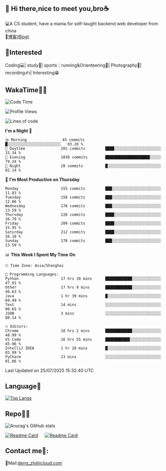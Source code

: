 👋 Hi there,nice to meet you,bro☕
---
💻A CS student, have a mania for self-taught backend web developer from china   
📌[博客(Blog)](https://github.com/HealUP/MyBlog)

 <!-- waka-box start -->
 <!-- waka-box end -->
 
🧲**Interested**
--
Coding💻| study📖| sports：running&Orienteering🏃‍| Photography📸| recording✍️| Interesting😁

WakaTime👨‍💻
---
<!--START_SECTION:waka-->
![Code Time](http://img.shields.io/badge/Code%20Time-3%2C334%20hrs%2020%20mins-blue)

![Profile Views](http://img.shields.io/badge/Profile%20Views-0-blue)

![Lines of code](https://img.shields.io/badge/From%20Hello%20World%20I%27ve%20Written-205.1%20thousand%20lines%20of%20code-blue)

**I'm a Night 🦉** 

```text
🌞 Morning                43 commits          █░░░░░░░░░░░░░░░░░░░░░░░░   03.28 % 
🌆 Daytime                201 commits         ████░░░░░░░░░░░░░░░░░░░░░   15.34 % 
🌃 Evening                1038 commits        ████████████████████░░░░░   79.24 % 
🌙 Night                  28 commits          █░░░░░░░░░░░░░░░░░░░░░░░░   02.14 % 
```
📅 **I'm Most Productive on Thursday** 

```text
Monday                   155 commits         ███░░░░░░░░░░░░░░░░░░░░░░   11.83 % 
Tuesday                  158 commits         ███░░░░░░░░░░░░░░░░░░░░░░   12.06 % 
Wednesday                178 commits         ███░░░░░░░░░░░░░░░░░░░░░░   13.59 % 
Thursday                 220 commits         ████░░░░░░░░░░░░░░░░░░░░░   16.79 % 
Friday                   209 commits         ████░░░░░░░░░░░░░░░░░░░░░   15.95 % 
Saturday                 212 commits         ████░░░░░░░░░░░░░░░░░░░░░   16.18 % 
Sunday                   178 commits         ███░░░░░░░░░░░░░░░░░░░░░░   13.59 % 
```


📊 **This Week I Spent My Time On** 

```text
🕑︎ Time Zone: Asia/Shanghai

💬 Programming Languages: 
Python                   17 hrs 38 mins      ████████████░░░░░░░░░░░░░   47.91 % 
Other                    17 hrs 9 mins       ████████████░░░░░░░░░░░░░   46.63 % 
Java                     1 hr 39 mins        █░░░░░░░░░░░░░░░░░░░░░░░░   04.49 % 
Text                     14 mins             ░░░░░░░░░░░░░░░░░░░░░░░░░   00.65 % 
JSON                     3 mins              ░░░░░░░░░░░░░░░░░░░░░░░░░   00.14 % 

🔥 Editors: 
Chrome                   18 hrs 2 mins       ████████████░░░░░░░░░░░░░   48.99 % 
VS Code                  16 hrs 55 mins      ███████████░░░░░░░░░░░░░░   45.96 % 
IntelliJ IDEA            1 hr 28 mins        █░░░░░░░░░░░░░░░░░░░░░░░░   03.99 % 
PyCharm                  23 mins             ░░░░░░░░░░░░░░░░░░░░░░░░░   01.06 % 
```


 Last Updated on 25/07/2025 15:32:40 UTC
<!--END_SECTION:waka-->

Language🚀
---
[![Top Langs](https://github-readme-stats.vercel.app/api/top-langs/?username=HealUP&layout=compact&hide_border=true)](https://github.com/HealUP)

Repo🧑‍💻
---
![Anurag's GitHub stats](https://github-readme-stats.vercel.app/api?username=HealUP&count_private=true&show_icons=true&theme=gruvbox&hide_border=true) 

[![Readme Card](https://github-readme-stats.vercel.app/api/pin/?username=HealUP&repo=InternetEy&theme=transparent)](https://github.com/HealUP/InternetEy) &emsp;
[![Readme Card](https://github-readme-stats.vercel.app/api/pin/?username=HealUP&repo=CampusExperience&theme=transparent)](https://github.com/HealUP/CampusExperience)


Contact me📱:
---
📮Mail:deng_zh@icloud.com  
